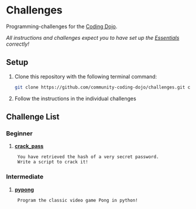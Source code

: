# Challenges

Programming-challenges for the [Coding Dojo][1].

*All instructions and challenges expect you to have set up the [Essentials][2] correctly!*

## Setup

1. Clone this repository with the following terminal command:
      ```sh
      git clone https://github.com/community-coding-dojo/challenges.git coding_dojo_challenges
      ```

2. Follow the instructions in the individual challenges

## Challenge List

### Beginner
1. [**crack_pass**][3]

        You have retrieved the hash of a very secret password.
        Write a script to crack it!

### Intermediate
1. [**pypong**][4]
   
        Program the classic video game Pong in python!


[1]: https://github.com/community-coding-dojo
[2]: docs/Essentials.md
[3]: beginner/crack_pass/README.md
[4]: intermediate/pypong/README.md